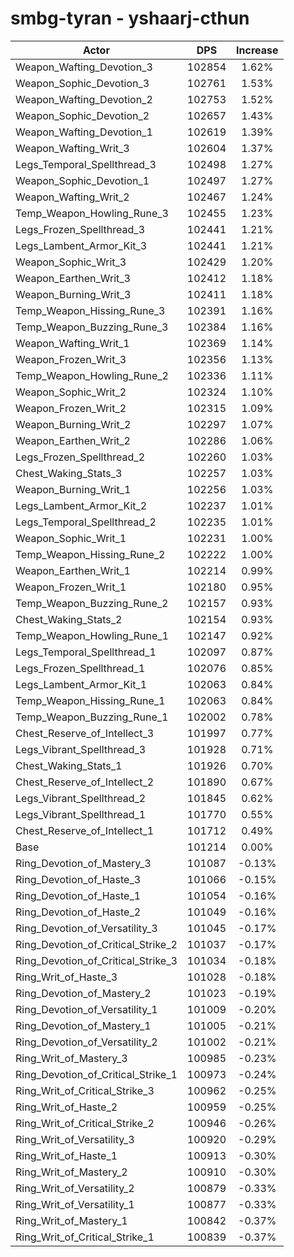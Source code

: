 # smbg-tyran - yshaarj-cthun
| Actor | DPS | Increase |
|---|:---:|:---:|
|Weapon_Wafting_Devotion_3|102854|1.62%|
|Weapon_Sophic_Devotion_3|102761|1.53%|
|Weapon_Wafting_Devotion_2|102753|1.52%|
|Weapon_Sophic_Devotion_2|102657|1.43%|
|Weapon_Wafting_Devotion_1|102619|1.39%|
|Weapon_Wafting_Writ_3|102604|1.37%|
|Legs_Temporal_Spellthread_3|102498|1.27%|
|Weapon_Sophic_Devotion_1|102497|1.27%|
|Weapon_Wafting_Writ_2|102467|1.24%|
|Temp_Weapon_Howling_Rune_3|102455|1.23%|
|Legs_Frozen_Spellthread_3|102441|1.21%|
|Legs_Lambent_Armor_Kit_3|102441|1.21%|
|Weapon_Sophic_Writ_3|102429|1.20%|
|Weapon_Earthen_Writ_3|102412|1.18%|
|Weapon_Burning_Writ_3|102411|1.18%|
|Temp_Weapon_Hissing_Rune_3|102391|1.16%|
|Temp_Weapon_Buzzing_Rune_3|102384|1.16%|
|Weapon_Wafting_Writ_1|102369|1.14%|
|Weapon_Frozen_Writ_3|102356|1.13%|
|Temp_Weapon_Howling_Rune_2|102336|1.11%|
|Weapon_Sophic_Writ_2|102324|1.10%|
|Weapon_Frozen_Writ_2|102315|1.09%|
|Weapon_Burning_Writ_2|102297|1.07%|
|Weapon_Earthen_Writ_2|102286|1.06%|
|Legs_Frozen_Spellthread_2|102260|1.03%|
|Chest_Waking_Stats_3|102257|1.03%|
|Weapon_Burning_Writ_1|102256|1.03%|
|Legs_Lambent_Armor_Kit_2|102237|1.01%|
|Legs_Temporal_Spellthread_2|102235|1.01%|
|Weapon_Sophic_Writ_1|102231|1.00%|
|Temp_Weapon_Hissing_Rune_2|102222|1.00%|
|Weapon_Earthen_Writ_1|102214|0.99%|
|Weapon_Frozen_Writ_1|102180|0.95%|
|Temp_Weapon_Buzzing_Rune_2|102157|0.93%|
|Chest_Waking_Stats_2|102154|0.93%|
|Temp_Weapon_Howling_Rune_1|102147|0.92%|
|Legs_Temporal_Spellthread_1|102097|0.87%|
|Legs_Frozen_Spellthread_1|102076|0.85%|
|Legs_Lambent_Armor_Kit_1|102063|0.84%|
|Temp_Weapon_Hissing_Rune_1|102063|0.84%|
|Temp_Weapon_Buzzing_Rune_1|102002|0.78%|
|Chest_Reserve_of_Intellect_3|101997|0.77%|
|Legs_Vibrant_Spellthread_3|101928|0.71%|
|Chest_Waking_Stats_1|101926|0.70%|
|Chest_Reserve_of_Intellect_2|101890|0.67%|
|Legs_Vibrant_Spellthread_2|101845|0.62%|
|Legs_Vibrant_Spellthread_1|101770|0.55%|
|Chest_Reserve_of_Intellect_1|101712|0.49%|
|Base|101214|0.00%|
|Ring_Devotion_of_Mastery_3|101087|-0.13%|
|Ring_Devotion_of_Haste_3|101066|-0.15%|
|Ring_Devotion_of_Haste_1|101054|-0.16%|
|Ring_Devotion_of_Haste_2|101049|-0.16%|
|Ring_Devotion_of_Versatility_3|101045|-0.17%|
|Ring_Devotion_of_Critical_Strike_2|101037|-0.17%|
|Ring_Devotion_of_Critical_Strike_3|101034|-0.18%|
|Ring_Writ_of_Haste_3|101028|-0.18%|
|Ring_Devotion_of_Mastery_2|101023|-0.19%|
|Ring_Devotion_of_Versatility_1|101009|-0.20%|
|Ring_Devotion_of_Mastery_1|101005|-0.21%|
|Ring_Devotion_of_Versatility_2|101002|-0.21%|
|Ring_Writ_of_Mastery_3|100985|-0.23%|
|Ring_Devotion_of_Critical_Strike_1|100973|-0.24%|
|Ring_Writ_of_Critical_Strike_3|100962|-0.25%|
|Ring_Writ_of_Haste_2|100959|-0.25%|
|Ring_Writ_of_Critical_Strike_2|100946|-0.26%|
|Ring_Writ_of_Versatility_3|100920|-0.29%|
|Ring_Writ_of_Haste_1|100913|-0.30%|
|Ring_Writ_of_Mastery_2|100910|-0.30%|
|Ring_Writ_of_Versatility_2|100879|-0.33%|
|Ring_Writ_of_Versatility_1|100877|-0.33%|
|Ring_Writ_of_Mastery_1|100842|-0.37%|
|Ring_Writ_of_Critical_Strike_1|100839|-0.37%|
